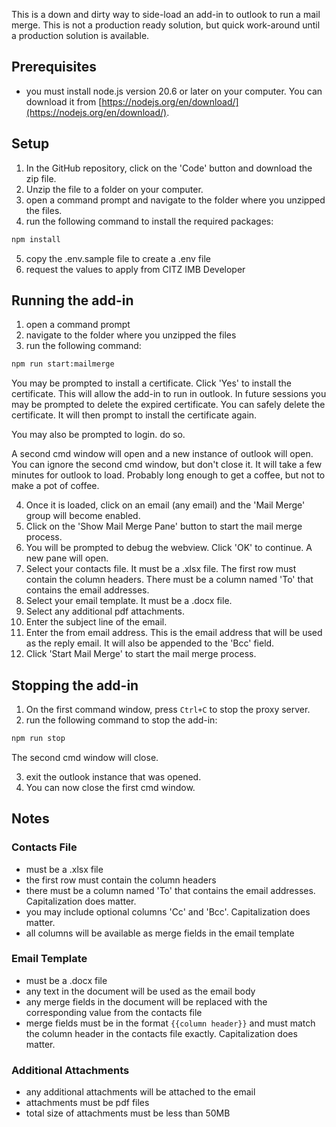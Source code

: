 This is a down and dirty way to side-load an add-in to outlook to run a mail merge.  This is not a production ready solution, but quick work-around until a production solution is available.

## Prerequisites
- you must install node.js version 20.6 or later on your computer.  You can download it from [https://nodejs.org/en/download/](https://nodejs.org/en/download/).

## Setup
1. In the GitHub repository, click on the 'Code' button and download the zip file.
2. Unzip the file to a folder on your computer.
3. open a command prompt and navigate to the folder where you unzipped the files.
4. run the following command to install the required packages:
```bash
npm install
```
5. copy the .env.sample file to create a .env file
6. request the values to apply from CITZ IMB Developer

## Running the add-in
1. open a command prompt
2. navigate to the folder where you unzipped the files
3. run the following command:
```bash
npm run start:mailmerge
```
You may be prompted to install a certificate.  Click 'Yes' to install the certificate.  This will allow the add-in to run in outlook.  In future sessions you may be prompted to delete the expired certificate.  You can safely delete the certificate.  It will then prompt to install the certificate again.

You may also be prompted to login.  do so.

A second cmd window will open and a new instance of outlook will open.  You can ignore the second cmd window, but don't close it.  It will take a few minutes for outlook to load.  Probably long enough to get a coffee, but not to make a pot of coffee.

4. Once it is loaded, click on an email (any email) and the 'Mail Merge' group will become enabled.
5. Click on the 'Show Mail Merge Pane' button to start the mail merge process.
6. You will be prompted to debug the webview.  Click 'OK' to continue. A new pane will open.
7. Select your contacts file.  It must be a .xlsx file.  The first row must contain the column headers. There must be a column named 'To' that contains the email addresses.
8. Select your email template.  It must be a .docx file.
9. Select any additional pdf attachments.
10. Enter the subject line of the email.
11. Enter the from email address.  This is the email address that will be used as the reply email.  It will also be appended to the 'Bcc' field.
12. Click 'Start Mail Merge' to start the mail merge process.

## Stopping the add-in
1. On the first command window, press `Ctrl+C` to stop the proxy server.
2. run the following command to stop the add-in:
```bash
npm run stop
```
The second cmd window will close.

3. exit the outlook instance that was opened.
4. You can now close the first cmd window.

## Notes
### Contacts File
- must be a .xlsx file
- the first row must contain the column headers
- there must be a column named 'To' that contains the email addresses. Capitalization does matter.
- you may include optional columns 'Cc' and 'Bcc'.  Capitalization does matter.
- all columns will be available as merge fields in the email template
### Email Template
- must be a .docx file
- any text in the document will be used as the email body
- any merge fields in the document will be replaced with the corresponding value from the contacts file
- merge fields must be in the format `{{column header}}` and must match the column header in the contacts file exactly.  Capitalization does matter.
### Additional Attachments
- any additional attachments will be attached to the email
- attachments must be pdf files
- total size of attachments must be less than 50MB


